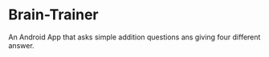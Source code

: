 # Brain-Trainer

An Android App that asks simple addition questions ans giving four different answer.
